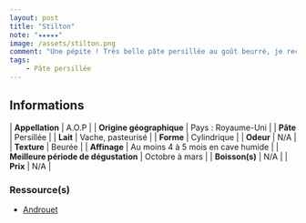 ```yaml
---
layout: post
title: "Stilton"
note: "★★★★★"
image: /assets/stilton.png
comment: "Une pépite ! Très belle pâte persillée au goût beurré, je recommande sans hésiter. Je le préfère au Shropshire."
tags:
    - Pâte persillée
---
```


## Informations

| **Appellation** | A.O.P |
| **Origine géographique** | Pays : Royaume-Uni   |
| **Pâte** | Persillée |
| **Lait** | Vache, pasteurisé |
| **Forme** | Cylindrique |
| **Odeur** | N/A |
| **Texture** | Beurée |
| **Affinage** | Au moins 4 à 5 mois en cave humide |
| **Meilleure période de dégustation** | Octobre à mars |
| **Boisson(s)** | N/A |
| **Prix** | N/A |

### Ressource(s)
* [Androuet](https://androuet.com/stilton-cheese-171.html)